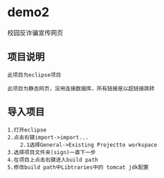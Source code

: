 # demo2
校园反诈骗宣传网页

## 项目说明
```
此项目为eclipse项目

此项目为静态网页，没用连接数据库，所有链接是以超链接跳转

```

## 导入项目
```
1.打开eclipse
2.点击右键import->import...
    2.1选择General->Existing Projectto workspace
3.选择项目文件夹(sign)一直下一步
4.在项目上点击右键进入build path
5.修改build path中Libtraries中的 tomcat jdk配置
```
